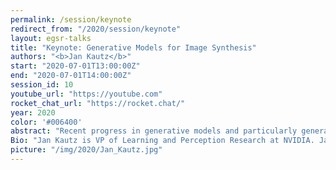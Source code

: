 ```yaml
---
permalink: /session/keynote
redirect_from: "/2020/session/keynote"
layout: egsr-talks
title: "Keynote: Generative Models for Image Synthesis"
authors: "<b>Jan Kautz</b>"
start: "2020-07-01T13:00:00Z"
end: "2020-07-01T14:00:00Z"
session_id: 10
youtube_url: "https://youtube.com"
rocket_chat_url: "https://rocket.chat/"
year: 2020
color: '#006400'
abstract: "Recent progress in generative models and particularly generative adversarial networks (GANs) has been remarkable. They have been shown to excel at image synthesis as well as image-to-image translation problems. I will present a number of our recent methods in this space, which, for instance, can translate images from one domain (e.g., day time) to another domain (e.g., night time) in an unsupervised fashion, synthesize completely new images, and even learn to turn label masks into realistic images."
Bio: "Jan Kautz is VP of Learning and Perception Research at NVIDIA. Jan and his team pursue fundamental research in the areas of computer vision and deep learning, including visual perception, geometric vision, generative models, and efficient deep learning. His and his team's work has been recognized with various awards and has been regularly featured in the media. Before joining NVIDIA in 2013, Jan was a tenured faculty member at University College London. He holds a BSc in Computer Science from the University of Erlangen-Nürnberg (1999), an MMath from the University of Waterloo (1999), received his PhD from the Max-Planck-Institut für Informatik (2003), and worked as a post-doctoral researcher at the Massachusetts Institute of Technology (2003-2006). "
picture: "/img/2020/Jan_Kautz.jpg"
---
```

